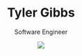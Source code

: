 <h1 align="center">Tyler Gibbs</h1>
<p align="center">Software Engineer<p>

<p align="center"><a href="https://www.linkedin.com/in/tyler-gibbs/"><img src="https://img.shields.io/badge/linkedin-%230077B5.svg?style=for-the-badge&logo=linkedin&logoColor=white" target="_blank"></a></p>
